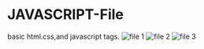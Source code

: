 # JAVASCRIPT-File
basic html.css,and javascript tags.
![file 1](https://user-images.githubusercontent.com/85819910/125234765-f8487200-e2fe-11eb-9b25-bfefb9545949.png)
![file 2](https://user-images.githubusercontent.com/85819910/125234904-3ba2e080-e2ff-11eb-9e28-da45c46f13f2.png)
![file 3](https://user-images.githubusercontent.com/85819910/125234999-655c0780-e2ff-11eb-9b7a-26785f894a80.png)
